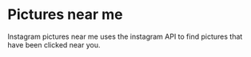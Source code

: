 Pictures near me
================

Instagram pictures near me uses the instagram API to find pictures that have been clicked near you.
